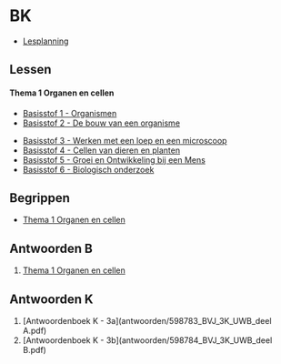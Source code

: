 # BK

* [Lesplanning](lesplanning.md)


## Lessen

#### Thema 1 Organen en cellen

* [Basisstof 1 - Organismen](lessen/t1b1.md)
* [Basisstof 2 - De bouw van een organisme](lessen/t1b2.md)
- [Basisstof 3 - Werken met een loep en een microscoop](lessen/t1b3.md)
- [Basisstof 4 - Cellen van dieren en planten](lessen/t1b4.md)
- [Basisstof 5 - Groei en Ontwikkeling bij een Mens](lessen/t1b5.md)
- [Basisstof 6 - Biologisch onderzoek](lessen/t1b6.md)

<!--

## Boek

* [Biologie Voor Jou VMBO B 3a](boek/p001-286_BVJ_8_0_-_MAX_-_3_vmbo-b_A_Leerwerkboek.pdf)
* [Biologie Voor Jou VMBO B 3b](p001-268_BVJ_8_0_-_MAX_-_3_vmbo-b_B_Leerwerkboek.pdf)

-->

## Begrippen

* [Thema 1 Organen en cellen](samenvattingen/598781-01_BVJ_3B_sv1_LR.pdf)

## Antwoorden B

1. [Thema 1 Organen en cellen](antwoorden/BVJ_3B_LWB_A_Antwoorden_T1.pdf)

## Antwoorden K

1. [Antwoordenboek K - 3a](antwoorden/598783_BVJ_3K_UWB_deel A.pdf)
1. [Antwoordenboek K - 3b](antwoorden/598784_BVJ_3K_UWB_deel B.pdf)